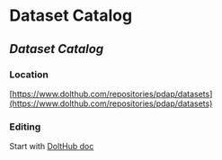 # Dataset Catalog

## _Dataset Catalog_

### Location

[https://www.dolthub.com/repositories/pdap/datasets](https://www.dolthub.com/repositories/pdap/datasets)

### Editing

Start with [DoltHub doc](../data_storage/tools-pdap-docs-1.0.0-documentation.md)

